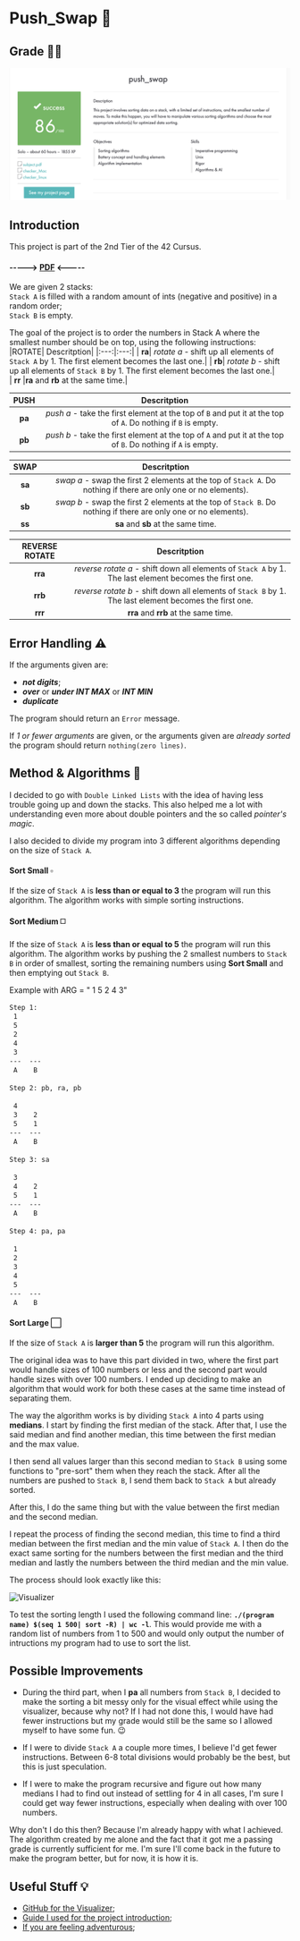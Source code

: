 # Push_Swap 🔄

## Grade 🧑‍🎓

![Grade](https://github.com/J0Santos/42-push_swap/blob/5908b02fd7dbfe6b0ba478774a92de66f270fa0f/Readme_utils/Grade.png)

## Introduction

This project is part of the 2nd Tier of the 42 Cursus.  

#### -----> [PDF](https://github.com/J0Santos/42-push_swap/blob/5908b02fd7dbfe6b0ba478774a92de66f270fa0f/Readme_utils/Push_Swap.pdf) <-----

We are given 2 stacks:   
`Stack A` is filled with a random amount of ints (negative and positive) in a random order;  
`Stack B` is empty.

The goal of the project is to order the numbers in Stack A where the smallest number should be on top, using the following instructions: 
|ROTATE| Descritption|
|:---:|:---:|
| **ra**| *rotate a* - shift up all elements of `Stack A` by 1. The first element becomes the last one.|
| **rb**| *rotate b* - shift up all elements of `Stack B` by 1. The first element becomes the last one.|  
| **rr** |**ra** and **rb** at the same time.|

|PUSH| Descritption|
|:---:|:---:
| **pa**| *push a* - take the first element at the top of `B` and put it at the top of `A`. Do nothing if `B` is empty.|
| **pb**| *push b* - take the first element at the top of `A` and put it at the top of `B`. Do nothing if `A` is empty.|

|SWAP| Descritption|
|:---:|:---:|
| **sa**| *swap a* - swap the first 2 elements at the top of `Stack A`. Do nothing if there are only one or no elements).|
| **sb**| *swap b* - swap the first 2 elements at the top of `Stack B`. Do nothing if there are only one or no elements).|
| **ss**|**sa** and **sb** at the same time.|

| REVERSE ROTATE| Descritption|
|:---:|:---:|
| **rra**| *reverse rotate a* - shift down all elements of `Stack A` by 1. The last element becomes the first one.|  
| **rrb**| *reverse rotate b* - shift down all elements of `Stack B` by 1. The last element becomes the first one.|  
| **rrr**| **rra** and **rrb** at the same time.|  

## Error Handling ⚠️

If the arguments given are:

- ***not digits***; 
- ***over*** or ***under INT MAX*** or ***INT MIN***
- ***duplicate***

The program should return an `Error` message.

If *1 or fewer arguments* are given, or the arguments given are *already sorted* the program should return `nothing(zero lines)`.

## Method & Algorithms 🤔

I decided to go with `Double Linked Lists` with the idea of having less trouble going up and down the stacks.
This also helped me a lot with understanding even more about double pointers and the so called *pointer's magic*.

I also decided to divide my program into 3 different algorithms depending on the size of `Stack A`.

#### Sort Small ▫️

If the size of `Stack A` is **less than or equal to 3** the program will run this algorithm. 
The algorithm works with simple sorting instructions.

#### Sort Medium ◻️

If the size of `Stack A` is **less than or equal to 5** the program will run this algorithm.
The algorithm works by pushing the 2 smallest numbers to `Stack B` in order of smallest, sorting the remaining numbers using **Sort Small** and then emptying out `Stack B`.

Example with ARG = " 1 5 2 4 3"
```
Step 1:
 1
 5
 2
 4
 3
---  ---
 A    B
 
Step 2: pb, ra, pb
 
 4
 3    2
 5    1
---  ---
 A    B
 
Step 3: sa

 3
 4    2
 5    1
---  ---
 A    B
 
Step 4: pa, pa
 
 1
 2
 3
 4    
 5    
---  ---
 A    B
```
#### Sort Large ⬜

If the size of `Stack A` is **larger than 5** the program will run this algorithm.

The original idea was to have this part divided in two, where the first part would handle sizes of 100 numbers or less and the second part would handle sizes with over 100 numbers.  I ended up deciding to make an algorithm that would work for both these cases at the same time instead of separating them.

The way the algorithm works is by dividing `Stack A` into 4 parts using **medians**. I start by finding the first median of the stack. After that, I use the said median and find another median, this time between the first median and the max value. 

I then send all values larger than this second median to `Stack B` using some functions to "pre-sort" them when they reach the stack. After all the numbers are pushed to `Stack B`, I send them back to `Stack A` but already sorted.

After this, I do the same thing but with the value between the first median and the second median.

I repeat the process of finding the second median, this time to find a third median between the first median and the min value of `Stack A`. I then do the exact same sorting for the numbers between the first median and the third median and lastly the numbers between the third median and the min value.

The process should look exactly like this:

![Visualizer](https://github.com/J0Santos/42-push_swap/blob/5908b02fd7dbfe6b0ba478774a92de66f270fa0f/Readme_utils/Visualizer.gif)

To test the sorting length I used the following command line: **`./(program name) $(seq 1 500| sort -R) | wc -l`**.
This would provide me with a random list of numbers from 1 to 500 and would only output the number of intructions my program had to use to sort the list.

## Possible Improvements

* During the third part, when I **pa** all numbers from `Stack B`, I decided to make the sorting a bit messy only for the visual effect while using the visualizer, because why not? If I had not done this, I would have had fewer instructions but my grade would still be the same so I allowed myself to have some fun. 😉

* If I were to divide `Stack A` a couple more times, I believe I'd get fewer instructions. Between 6-8 total divisions would probably be the best, but this is just speculation.

* If I were to make the program recursive and figure out how many medians I had to find out instead of settling for 4 in all cases, I'm sure I could get way fewer instructions, especially when dealing with over 100 numbers.

Why don't I do this then? Because I'm already happy with what I achieved. The algorithm created by me alone and the fact that it got me a passing grade is currently sufficient for me. I'm sure I'll come back in the future to make the program better, but for now, it is how it is.

## Useful Stuff 💡

* [GitHub for the Visualizer](https://github.com/o-reo/push_swap_visualizer);
* [Guide I used for the project introduction](https://medium.com/@jamierobertdawson/push-swap-the-least-amount-of-moves-with-two-stacks-d1e76a71789a);
* [If you are feeling adventurous](https://www.geeksforgeeks.org/merge-sort-for-doubly-linked-list/);
